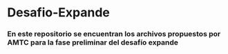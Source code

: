 # Desafio-Expande
### En este repositorio se encuentran los archivos propuestos por AMTC para la fase preliminar del desafío expande
